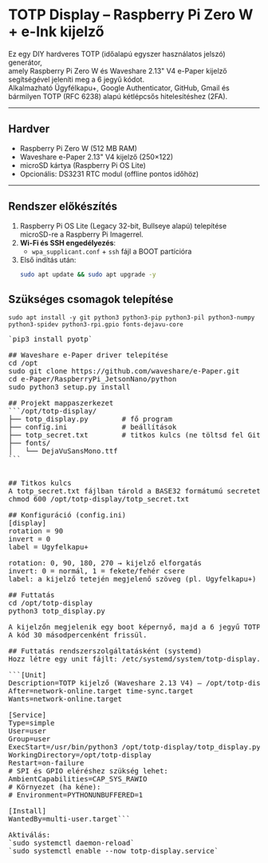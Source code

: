 # TOTP Display – Raspberry Pi Zero W + e-Ink kijelző

Ez egy DIY hardveres TOTP (időalapú egyszer használatos jelszó) generátor,  
amely Raspberry Pi Zero W és Waveshare 2.13" V4 e-Paper kijelző segítségével jeleníti meg a 6 jegyű kódot.  
Alkalmazható Ügyfélkapu+, Google Authenticator, GitHub, Gmail és bármilyen TOTP (RFC 6238) alapú kétlépcsős hitelesítéshez (2FA).

---

## Hardver
- Raspberry Pi Zero W (512 MB RAM)
- Waveshare e-Paper 2.13" V4 kijelző (250×122)
- microSD kártya (Raspberry Pi OS Lite)
- Opcionális: DS3231 RTC modul (offline pontos időhöz)

---

## Rendszer előkészítés

1. Raspberry Pi OS Lite (Legacy 32-bit, Bullseye alapú) telepítése microSD-re a Raspberry Pi Imagerrel.
2. **Wi-Fi és SSH engedélyezés**:  
   - `wpa_supplicant.conf` + `ssh` fájl a BOOT partícióra
3. Első indítás után:  
   ```bash
   sudo apt update && sudo apt upgrade -y

## Szükséges csomagok telepítése

`sudo apt install -y git python3 python3-pip python3-pil python3-numpy python3-spidev python3-rpi.gpio fonts-dejavu-core`
<pre>`pip3 install pyotp`

## Waveshare e-Paper driver telepítése
cd /opt
sudo git clone https://github.com/waveshare/e-Paper.git
cd e-Paper/RaspberryPi_JetsonNano/python
sudo python3 setup.py install

## Projekt mappaszerkezet
```/opt/totp-display/
├── totp_display.py        # fő program
├── config.ini             # beállítások
├── totp_secret.txt        # titkos kulcs (ne töltsd fel GitHubra!)
├── fonts/
│   └── DejaVuSansMono.ttf
```


## Titkos kulcs
A totp_secret.txt fájlban tárold a BASE32 formátumú secretet, amit a szolgáltatás ad.
chmod 600 /opt/totp-display/totp_secret.txt

## Konfiguráció (config.ini)
[display]
rotation = 90
invert = 0
label = Ugyfelkapu+

rotation: 0, 90, 180, 270 → kijelző elforgatás
invert: 0 = normál, 1 = fekete/fehér csere
label: a kijelző tetején megjelenő szöveg (pl. Ugyfelkapu+)

## Futtatás
cd /opt/totp-display
python3 totp_display.py

A kijelzőn megjelenik egy boot képernyő, majd a 6 jegyű TOTP kód.
A kód 30 másodpercenként frissül.

## Futtatás rendszerszolgáltatásként (systemd)
Hozz létre egy unit fájlt: /etc/systemd/system/totp-display.service

```[Unit]
Description=TOTP kijelző (Waveshare 2.13 V4) – /opt/totp-display
After=network-online.target time-sync.target
Wants=network-online.target

[Service]
Type=simple
User=user
Group=user
ExecStart=/usr/bin/python3 /opt/totp-display/totp_display.py
WorkingDirectory=/opt/totp-display
Restart=on-failure
# SPI és GPIO eléréshez szükség lehet:
AmbientCapabilities=CAP_SYS_RAWIO
# Környezet (ha kéne):
# Environment=PYTHONUNBUFFERED=1

[Install]
WantedBy=multi-user.target```

Aktiválás:
`sudo systemctl daemon-reload`
`sudo systemctl enable --now totp-display.service`
